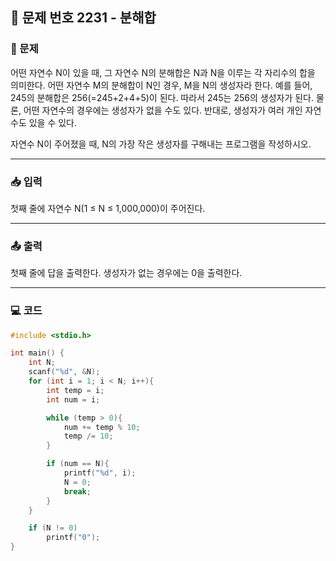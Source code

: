 ## 📝 문제 번호 2231 - 분해합  

### 📌 문제
어떤 자연수 N이 있을 때, 그 자연수 N의 분해합은 N과 N을 이루는 각 자리수의 합을 의미한다. 어떤 자연수 M의 분해합이 N인 경우, M을 N의 생성자라 한다. 예를 들어, 245의 분해합은 256(=245+2+4+5)이 된다. 따라서 245는 256의 생성자가 된다. 물론, 어떤 자연수의 경우에는 생성자가 없을 수도 있다. 반대로, 생성자가 여러 개인 자연수도 있을 수 있다.

자연수 N이 주어졌을 때, N의 가장 작은 생성자를 구해내는 프로그램을 작성하시오.

---

### 📥 입력
첫째 줄에 자연수 N(1 ≤ N ≤ 1,000,000)이 주어진다.

---

### 📤 출력
첫째 줄에 답을 출력한다. 생성자가 없는 경우에는 0을 출력한다.

---

### 💻 코드
```c
#include <stdio.h>

int main() {
    int N;
    scanf("%d", &N);
    for (int i = 1; i < N; i++){
        int temp = i;
        int num = i;

        while (temp > 0){
            num += temp % 10;
            temp /= 10;
        }

        if (num == N){
            printf("%d", i);
            N = 0;
            break;
        }
    }

    if (N != 0)
        printf("0");
}
```
